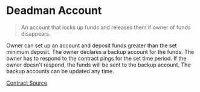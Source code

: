# Deadman Account

> An account that locks up funds and releases them if owner of funds disappears.

Owner can set up an account and deposit funds greater than the set minimum deposit. The owner declares a backup account for the funds. The owner has to respond to the contract pings for the set time period. If the owner doesn't respond, the funds will be sent to the backup account. The backup accounts can be updated any time.

[Contract Source](src/deadman.sol)
